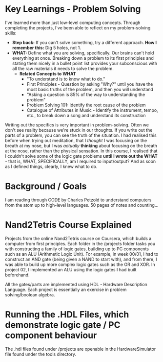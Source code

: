 # Key Learnings - Problem Solving
I've learned more than just low-level computing concepts. Through completing the projects, I've been able to reflect on my problem-solving skills:

- **Step back:** If you can't solve something, try a different approach. **How I remember this:** Dig 5 holes, not 1.
- **WHAT:** Define what you are solving, specifically. Our brains can't hold everything at once. Breaking down a problem to its first principles and stating them nicely in a bullet point list provides your subconscious with all the raw materials it needs to solve the problem. 
    - **Related Concepts to WHAT**
        - "To understand is to know what to do."
        - First Principles - Question by asking "Why?" until you have the most basic truths of the problem, and then you will understand
        - "Asking a question is 85% of the way to understanding the problem"
        - Problem Solving 101: Identify the root cause of the problem
        - Catalogue of Attributes in Music - Identify the instrument, tempo, etc., to break down a song and understand its construction
        
Writing out the specifics is very important in problem-solving. Often we don't see reality because we're stuck in our thoughts. If you write out the parts of a problem, you can see the truth of the situation. I had realised this before when trying out meditation, that I *thought* I was focusing on the breath at my nose, but I was *actually* **thinking** about focusing on the breath at the nose, rather than the physical sensation. In this course, I realised that I couldn't solve some of the logic gate problems **until I wrote out the WHAT** - that is, WHAT, SPECIFICALLY, am I required to input/output? And as soon as I defined things, clearly, I knew what to do.

# Background / Goals

I am reading through CODE by Charles Petzold to understand computers from the atom up to high-level languages. 50 pages of notes and counting...

# Nand2Tetris Course Explained
Projects from the online Nand2Tetris course on Coursera, which builds a computer from first principles. Each folder in the /projects folder tasks you with constructing a family of logic gates, building up to PC components such as an ALU (Arithmetic Logic Unit). For example, in week 00/01, I had to construct an AND gate (being given a NAND to start with), and from there, I was able to build up more complex logic gates such as the OR and XOR. In project 02, I implemented an ALU using the logic gates I had built beforehand.

All the gates/parts are implemented using HDL - Hardware Description Language. Each project is essentially an exercise in problem solving/boolean algebra.

# Running the .HDL Files, which demonstrate logic gate / PC component behaviour

The .hdl files found under /projects are openable in the HardwareSimulator file found under the tools directory.
